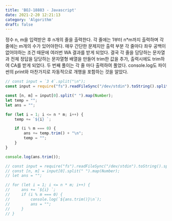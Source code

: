 ```yaml
---
title: 'BOJ-18883 - Javascript'
date: 2021-2-20 12:21:13
category: 'Algorithm'
draft: false
---
```

정수 n, m을 입력받은 후 n개의 줄을 출력한다. 각 줄에는 1부터 n\*m까지 출력하며 각 줄에는 m개의 수가 있어야한다. 매우 간단한 문제지만 출력 부분 각 줄마다 좌우 공백이 없어야하는 조건 때문에 여러번 WA 결과를 받게 되었다. 결국 각 줄을 담당하는 문자열과 전체 정답을 담당하는 문자열형 배열을 만들어 trim한 값을 추가, 출력시에도 trim하여 CA를 받게 되었다. 두 번째 풀이는 각 줄 마다 출력하여 풀었다. console.log도 파이썬의 print와 마찬가지로 자동적으로 개행을 포함하는 것을 알았다.
```javascript
// const input = `3 4`.split("\n");
const input = require("fs").readFileSync("/dev/stdin").toString().split("\n");

const [n, m] = input[0].split(" ").map(Number);
let temp = "";
let ans = "";

for (let i = 1; i <= n * m; i++) {
    temp += `${i} `;

    if (i % m === 0) {
        ans += temp.trim() + "\n";
        temp = "";
    }
}

console.log(ans.trim());

// const input = require("fs").readFileSync("/dev/stdin").toString().split("\n");
// const [n, m] = input[0].split(" ").map(Number);
// let ans = "";

// for (let i = 1; i <= n * m; i++) {
//     ans += `${i} `;
//     if (i % m === 0) {
//         console.log(`${ans.trim()}\n`);
//         ans = "";
//     }
// }

```